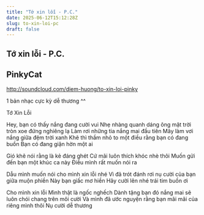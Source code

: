 ```yaml
---
title: "Tớ xin lỗi - P.C."
date: 2025-06-12T15:12:28Z
slug: to-xin-loi-pc
draft: false
---
```


## Tớ xin lỗi - P.C.

## PinkyCat

http://soundcloud.com/diem-huong/to-xin-loi-pinky
 
1 bản nhạc cực kỳ dễ thương ^^
 
Tớ Xin Lỗi
 
Hey, bạn có thấy nắng đang cười vui 
Nhẹ nhàng quanh dáng ông mặt trời tròn xoe đứng nghiêng lạ 
Làm rơi những tia nắng mai đầu tiên 
Mây làm vơi nắng giữa đệm trời xanh 
Khẽ thì thầm nhỏ to một điều rằng bạn có đang buồn 
Bạn có đang giận hờn một ai
 
Gió khẽ nói rằng là kẻ đáng ghét
Cứ mãi luôn thích khóc nhè thôi 
Muốn gửi đến bạn một khúc ca này 
Điều mình rất muốn nói ra
 
Dẫu mình muốn nói cho mình xin lỗi nhé 
Vì đã trót đánh rơi nụ cười của bạn giữa muộn phiền 
Này bạn giấc mơ hiền 
Hãy cười lên nhé trái tim buồn ơi
 
Cho mình xin lỗi 
Mình thật là ngốc nghếch 
Dành tặng bạn đó nắng mai sẽ luôn chói chang trên môi cười 
Và mình đã ước nguyện rằng bạn mãi mãi của riêng mình thôi 
Nụ cười dễ thương